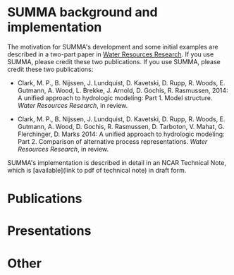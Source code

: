 # SUMMA background and implementation

The motivation for SUMMA's development and some initial examples are described in a two-part paper in [Water Resources Research](http://onlinelibrary.wiley.com/journal/10.1002/(ISSN)1944-7973). If you use SUMMA, please credit these two publications. If you use SUMMA, please credit these two publications:

* Clark, M. P., B. Nijssen, J. Lundquist, D. Kavetski, D. Rupp, R. Woods, E. Gutmann, A. Wood, L. Brekke, J. Arnold, D. Gochis, R. Rasmussen, 2014: A unified approach to hydrologic modeling: Part 1. Model structure. *Water Resources Research*, in review.

* Clark, M. P., B. Nijssen, J. Lundquist, D. Kavetski, D. Rupp, R. Woods, E. Gutmann, A. Wood, D. Gochis, R. Rasmussen, D. Tarboton, V. Mahat, G. Flerchinger, D. Marks 2014: A unified approach to hydrologic modeling: Part 2. Comparison of alternative process representations. *Water Resources Research*, in review.

SUMMA's implementation is described in detail in an NCAR Technical Note, which is [available](link to pdf of technical note) in draft form.

# Publications


# Presentations


# Other